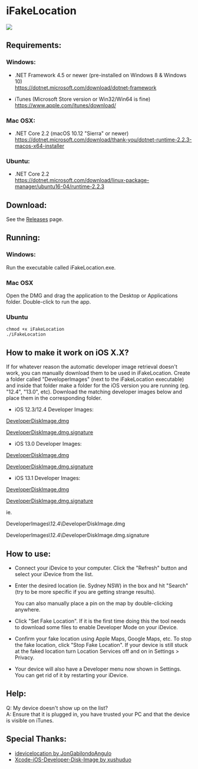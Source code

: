 # iFakeLocation

![](https://i.imgur.com/ELFifkA.png)

## Requirements:
### Windows:
* .NET Framework 4.5 or newer (pre-installed on Windows 8 & Windows 10)  
  https://dotnet.microsoft.com/download/dotnet-framework

* iTunes (Microsoft Store version or Win32/Win64 is fine)  
  https://www.apple.com/itunes/download/
  
### Mac OSX:
* .NET Core 2.2 (macOS 10.12 "Sierra" or newer)  
  https://dotnet.microsoft.com/download/thank-you/dotnet-runtime-2.2.3-macos-x64-installer

### Ubuntu:
* .NET Core 2.2  
  https://dotnet.microsoft.com/download/linux-package-manager/ubuntu16-04/runtime-2.2.3
  
## Download:
See the [Releases](https://github.com/master131/iFakeLocation/releases) page.

## Running:
### Windows:
Run the executable called iFakeLocation.exe.

### Mac OSX
Open the DMG and drag the application to the Desktop or Applications folder. Double-click to run the app.

### Ubuntu
```
chmod +x iFakeLocation
./iFakeLocation
```

## How to make it work on iOS X.X?

If for whatever reason the automatic developer image retrieval doesn't work, you can manually download them to be used in iFakeLocation.
Create a folder called "DeveloperImages" (next to the iFakeLocation executable) and inside that folder make a folder for the iOS version you are running (eg. "12.4", "13.0", etc). Download the matching developer images below and place them in the corresponding folder.

* iOS 12.3/12.4 Developer Images:

[DeveloperDiskImage.dmg](https://github.com/xushuduo/Xcode-iOS-Developer-Disk-Image/raw/master/Developer%20Disk%20Image/12.3%20(16F148)/DeveloperDiskImage.dmg)

[DeveloperDiskImage.dmg.signature](https://github.com/xushuduo/Xcode-iOS-Developer-Disk-Image/raw/master/Developer%20Disk%20Image/12.3%20(16F148)/DeveloperDiskImage.dmg.signature)

* iOS 13.0 Developer Images:

[DeveloperDiskImage.dmg](https://github.com/xushuduo/Xcode-iOS-Developer-Disk-Image/raw/master/Developer%20Disk%20Image/13.0%20(17A5565b)/DeveloperDiskImage.dmg)

[DeveloperDiskImage.dmg.signature](https://github.com/xushuduo/Xcode-iOS-Developer-Disk-Image/raw/master/Developer%20Disk%20Image/13.0%20(17A5565b)/DeveloperDiskImage.dmg.signature)

* iOS 13.1 Developer Images:

[DeveloperDiskImage.dmg](https://github.com/xushuduo/Xcode-iOS-Developer-Disk-Image/raw/master/Developer%20Disk%20Image/13.1%20(17A844)/DeveloperDiskImage.dmg)

[DeveloperDiskImage.dmg.signature](https://github.com/xushuduo/Xcode-iOS-Developer-Disk-Image/raw/master/Developer%20Disk%20Image/13.1%20(17A844)/DeveloperDiskImage.dmg.signature)

ie.

DeveloperImages\12.4\DeveloperDiskImage.dmg

DeveloperImages\12.4\DeveloperDiskImage.dmg.signature

## How to use:
* Connect your iDevice to your computer. Click the "Refresh" button and select your iDevice from the list.

* Enter the desired location (ie. Sydney NSW) in the box and hit "Search" (try to be
  more specific if you are getting strange results).

  You can also manually place a pin on the map by double-clicking anywhere.

* Click "Set Fake Location". If it is the first time doing this the tool
  needs to download some files to enable Developer Mode on your iDevice.

* Confirm your fake location using Apple Maps, Google Maps, etc. To stop the fake location,
  click "Stop Fake Location". If your device is still stuck at the faked location
  turn Location Services off and on in Settings > Privacy.

* Your device will also have a Developer menu now shown in Settings. You can get rid of it 
  by restarting your iDevice.

## Help:
Q: My device doesn't show up on the list?  
A: Ensure that it is plugged in, you have trusted your PC and that the device is visible on iTunes.

## Special Thanks:
* [idevicelocation by JonGabilondoAngulo](https://github.com/JonGabilondoAngulo/idevicelocation)
* [Xcode-iOS-Developer-Disk-Image by xushuduo](https://github.com/xushuduo/Xcode-iOS-Developer-Disk-Image/)
